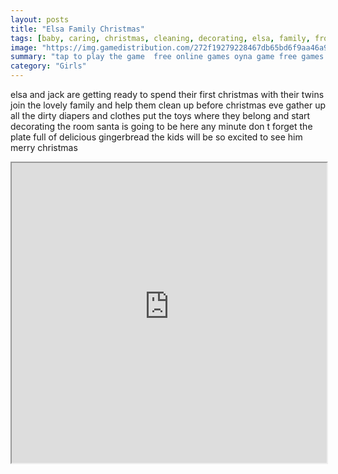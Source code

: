 ```yaml
---
layout: posts
title: "Elsa Family Christmas"
tags: [baby, caring, christmas, cleaning, decorating, elsa, family, frozen, holiday, kids, simulation, skill, free, online, games, oyna, game, free, games, play, play, games]
image: "https://img.gamedistribution.com/272f19279228467db65bd6f9aa46a9d8.jpg"
summary: "tap to play the game  free online games oyna game free games play play games"
category: "Girls"
---
```


elsa and jack are getting ready to spend their first christmas with their twins join the lovely family and help them clean up before christmas eve gather up all the dirty diapers and clothes put the toys where they belong and start decorating the room santa is going to be here any minute don t forget the plate full of delicious gingerbread the kids will be so excited to see him merry christmas

<iframe width="100%" height="480px;" src="https://html5.gamedistribution.com/272f19279228467db65bd6f9aa46a9d8/"></iframe>